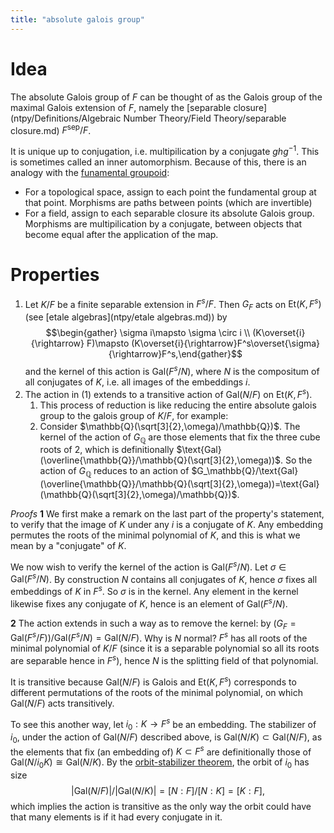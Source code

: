 ```yaml
---
title: "absolute galois group"
---
```


# Idea
The absolute Galois group of $F$ can be thought of as the Galois group of the maximal Galois extension of $F$, namely the [separable closure](ntpy/Definitions/Algebraic Number Theory/Field Theory/separable closure.md) $F^\text{sep}/F$.

It is unique up to conjugation, i.e. multipilication by a conjugate $ghg^{-1}$. This is sometimes called an inner automorphism. Because of this, there is an analogy with the [funamental groupoid](): 
- For a topological space, assign to each point the fundamental group at that point. Morphisms are paths between points (which are invertible)
- For a field, assign to each separable closure its absolute Galois group. Morphisms are multipilication by a conjugate, between objects that become equal after the application of the map.

# Properties
1. Let $K/F$ be a finite separable extension in $F^s/F$. Then $G_F$ acts on $\text{Et}(K,F^s)$ (see [etale algebras](ntpy/etale algebras.md)) by $$\begin{gather} \sigma i\mapsto \sigma \circ i \\ (K\overset{i}{\rightarrow} F)\mapsto (K\overset{i}{\rightarrow}F^s\overset{\sigma}{\rightarrow}F^s,\end{gather}$$ and the kernel of this action is $\text{Gal}(F^s/N)$, where $N$ is the compositum of all conjugates of $K$, i.e. all images of the embeddings $i$.
2. The action in (1) extends to a transitive action of $\text{Gal}(N/F)$ on $\text{Et}(K,F^s)$. 
	1. This process of reduction is like reducing the entire absolute galois group to the galois group of $K/F$, for example:
	2. Consider $\mathbb{Q}(\sqrt[3]{2},\omega)/\mathbb{Q})$. The kernel of the action of $G_\mathbb{Q}$ are those elements that fix the three cube roots of $2$, which is definitionally $\text{Gal}(\overline{\mathbb{Q}}/\mathbb{Q}(\sqrt[3]{2},\omega))$. So the action of $G_\mathbb{Q}$ reduces to an action of $G_\mathbb{Q}/\text{Gal}(\overline{\mathbb{Q}}/\mathbb{Q}(\sqrt[3]{2},\omega))=\text{Gal}(\mathbb{Q}(\sqrt[3]{2},\omega)/\mathbb{Q})$. 

*Proofs*
**1**
We first make a remark on the last part of the property's statement, to verify that the image of $K$ under any $i$ is a conjugate of $K$. Any embedding permutes the roots of the minimal polynomial of $K$, and this is what we mean by a "conjugate" of $K$.

We now wish to verify the kernel of the action is $\text{Gal}(F^s/N)$. Let $\sigma\in\text{Gal}(F^s/N)$. By construction $N$ contains all conjugates of $K$, hence $\sigma$ fixes all embeddings of $K$ in $F^s$. So $\sigma$ is in the kernel. Any element in the kernel likewise fixes any conjugate of $K$, hence is an element of $\text{Gal}(F^s/N)$.

**2**
The action extends in such a way as to remove the kernel: by $(G_F=\text{Gal}(F^s/F))/\text{Gal}(F^s/N)=\text{Gal}(N/F)$. Why is $N$ normal? $F^s$ has all roots of the minimal polynomial of $K/F$ (since it is a separable polynomial so all its roots are separable hence in $F^s$), hence $N$ is the splitting field of that polynomial.

It is transitive because $\text{Gal}(N/F)$ is Galois and $\text{Et}(K,F^s)$ corresponds to different permutations of the roots of the minimal polynomial, on which $\text{Gal}(N/F)$ acts transitively.

To see this another way, let $i_0:K\to F^s$ be an embedding. The stabilizer of $i_0$, under the action of $\text{Gal}(N/F)$ described above, is $\text{Gal}(N/K)\subset\text{Gal}(N/F)$, as the elements that fix (an embedding of) $K\subset F^s$ are definitionally those of $\text{Gal}(N/i_0K)\cong\text{Gal}(N/K)$. By the [orbit-stabilizer theorem](), the orbit of $i_0$ has size $$|\text{Gal}(N/F)|/|\text{Gal}(N/K)|=[N:F]/[N:K]=[K:F],$$ which implies the action is transitive as the only way the orbit could have that many elements is if it had every conjugate in it.

